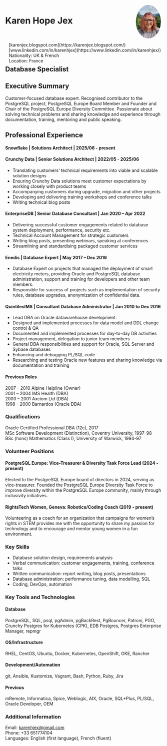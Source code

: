 <img style="float:right;border-radius:50%;width:80px;padding:6px" src="profile_pic.jpg" />

<span style="float:right;padding:6px"> 
  [karenjex.blogspot.com](https://karenjex.blogspot.com/)<br>
  [www.linkedin.com/in/karenhjex](https://www.linkedin.com/in/karenhjex/)<br> 
  Nationality: UK & French<br>
  Location: France
</span>

# Karen Hope Jex
## Database Specialist

## Executive Summary

Customer-focused database expert. Recognised contributor to the PostgreSQL project, PostgreSQL Europe Board Member and Founder and Chair of the PostgreSQL Europe Diversity Committee. Passionate about solving technical problems and sharing knowledge and experience through documentation, training, mentoring and public speaking.

## Professional Experience

#### Snowflake | Solutions Architect | 2025/06 - present

#### Crunchy Data | Senior Solutions Architect | 2022/05 - 2025/06

* Translating customers’ technical requirements into viable and scalable solution designs
* Ensuring Crunchy Data solutions meet customer expectations by working closely with product teams
* Accompanying customers during upgrade, migration and other projects
* Developing and delivering training workshops and conference talks
* Writing technical blog posts

#### EnterpriseDB | Senior Database Consultant | Jan 2020 – Apr 2022

* Delivering successful customer engagements related to database system deployment, performance, security etc.
* Technical Account Management for strategic customers
* Writing blog posts, presenting webinars, speaking at conferences
* Streamlining and standardising packaged customer services

#### Enedis | Database Expert | May 2017 – Dec 2019	

* Database Expert on projects that managed the deployment of smart electricity meters, providing Oracle and PostgreSQL database administration, support and training for developers and other team members. 
* Responsible for success of projects such as implementation of security rules, database upgrades, anonymization of confidential data.

#### QuintilesIMS | Consultant Database Administrator | Jan 2010 to Dec 2016

* Lead DBA on Oracle datawarehouse development.
* Designed and implemented processes for data model and DDL change control & QA
* Documented and implemented processes for day-to-day DB activities
* Project management, delegation to junior team members
* General DBA responsibilities and support for Oracle, SQL Server and Sybase databases
* Enhancing and debugging PL/SQL code
* Researching and testing Oracle new features and sharing knowledge via documentation and training

#### Previous Roles

2007 - 2010 Alpine Helpline (Owner)<br>
2001 – 2004 IMS Health (DBA)<br>
2000 – 2001 Axciom Ltd (DBA)<br>
1998 – 2000 Barnardos (Oracle DBA)<br>

### Qualifications

Oracle Certified Professional DBA (12c), 2017<br>
MSc Software Development (Distinction), Coventry University, 1997-98<br>
BSc (hons) Mathematics (Class I), University of Warwick, 1994-97<br>

### Volunteer Positions

#### PostgreSQL Europe: Vice-Treasurer & Diversity Task Force Lead (2024 - present)

Elected to the PostgreSQL Europe board of directors in 2024, serving as vice-treasurer. Founded the PostgreSQL Europe Diversity Task Force to improve diversity within the PostgreSQL Europe community, mainly through inclusivity initiatives. 

#### RightsTech Women, Geneva: Robotics/Coding Coach (2019 - present)

Volunteering as a coach for an organization that campaigns for women’s rights in STEM provides me with the opportunity to share my passion for technology and to encourage and mentor young women in a fun environment.

### Key Skills

* Database solution design, requirements analysis
* Verbal communication: customer engagements, training, conference talks 
* Written communication:  report writing, blog posts, presentations
* Database administration: performance tuning, data modelling, SQL
* Coding, DevOps, automation

### Key Tools and Technologies

#### Database

PostgreSQL, SQL, psql, pgAdmin, pgBackRest, PgBouncer, Patroni, PGO, Crunchy Postgres for Kubernetes (CPK), EDB Postgres, Postgres Enterprise Manager, repmgr

#### OS/Infrastructure

RHEL, CentOS, Ubuntu, Docker, Kubernetes, OpenShift, GKE, Rancher

#### Development/Automation

git, Ansible, Kustomize, Vagrant, Bash, Python, Ruby, Jira 

#### Previous

mRemote, Informatica, Spice, Weblogic, AIX, Oracle, SQL*Plus, PL/SQL, Oracle Developer, OEM

### Additional Information

Email: karenhjex@gmail.com<br> 
Phone: +33 651774104<br> 
Languages: English (first language),	French (fluent)